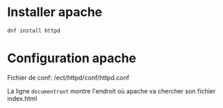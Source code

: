 # Installer apache

`dnf install httpd`

# Configuration apache

Fichier de conf: /ect/httpd/conf/httpd.conf

La ligne `documentroot` montre l'endroit où apache va chercher son fichier index.html